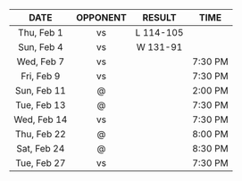 |    DATE     |          OPPONENT           |  RESULT   |  TIME   |
|:-----------:|:---------------------------:|:---------:|:-------:|
| Thu, Feb 1  |      vs [](/r/lakers)       | L 114-105 |         |
| Sun, Feb 4  | vs [](/r/memphisgrizzlies)  | W 131-91  |         |
| Wed, Feb 7  |   vs [](/r/atlantahawks)    |           | 7:30 PM |
| Fri, Feb 9  | vs [](/r/washingtonwizards) |           | 7:30 PM |
| Sun, Feb 11 |        @ [](/r/heat)        |           | 2:00 PM |
| Tue, Feb 13 |       @ [](/r/gonets)       |           | 7:30 PM |
| Wed, Feb 14 |      vs [](/r/gonets)       |           | 7:30 PM |
| Thu, Feb 22 |    @ [](/r/chicagobulls)    |           | 8:00 PM |
| Sat, Feb 24 |      @ [](/r/nyknicks)      |           | 8:30 PM |
| Tue, Feb 27 |      vs [](/r/sixers)       |           | 7:30 PM |